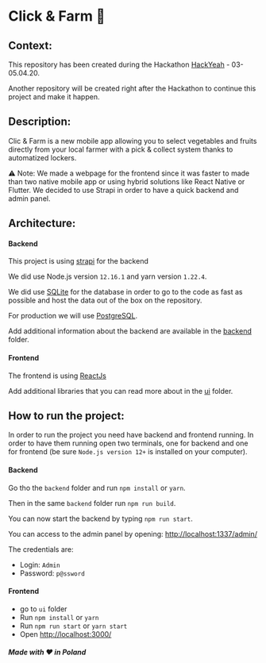 # Click & Farm :corn:

## Context:
This repository has been created during the Hackathon [HackYeah](https://hackyeah.pl/) - 03-05.04.20.

Another repository will be created right after the Hackathon to continue this project and make it happen.

## Description:
Clic & Farm is a new mobile app allowing you to select vegetables and fruits directly from your local farmer with a pick & collect system thanks to automatized lockers.

:warning: Note: We made a webpage for the frontend since it was faster to made than two native mobile app or using hybrid solutions like React Native or Flutter.
We decided to use Strapi in order to have a quick backend and admin panel.

## Architecture:
#### Backend
This project is using [strapi](https://strapi.io/documentation/) for the backend

We did use Node.js version `12.16.1` and yarn version `1.22.4`.

We did use [SQLite](https://www.sqlite.org/index.html) for the database in order to go to the code as fast as possible and host the data out of the box on the repository.

For production we will use [PostgreSQL](https://www.postgresql.org/docs/).

Add additional information about the backend are available in the [backend](./backend) folder.

#### Frontend
The frontend is using [ReactJs](https://reactjs.org/docs/getting-started.html)

Add additional libraries that you can read more about in the [ui](./ui) folder.

## How to run the project:
In order to run the project you need have backend and frontend running.
In order to have them running open two terminals, one for backend and one for frontend (be sure `Node.js version 12+` is installed on your computer).

#### Backend

Go tho the `backend` folder and run `npm install` or `yarn`.

Then in the same `backend` folder run `npm run build`.

You can now start the backend by typing `npm run start`.

You can access to the admin panel by opening: [http://localhost:1337/admin/](http://localhost:1337/admin/)

The credentials are:
* Login: `Admin`
* Password: `p@ssword`

#### Frontend
- go to `ui` folder
- Run `npm install` or `yarn`
- Run `npm run start` or `yarn start`
- Open [http://localhost:3000/](http://localhost:3000/)


##### Made with :heart: in Poland